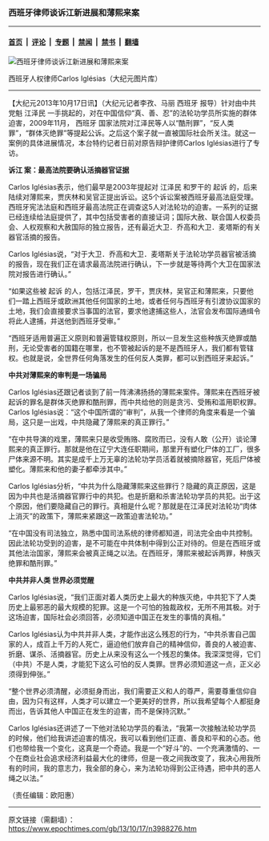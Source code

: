 ### 西班牙律师谈诉江新进展和薄熙来案

---

#### [首页](../../../..?n3988276) &nbsp;|&nbsp; [评论](../../../../../epoch-comment?n3988276) &nbsp;|&nbsp; [专题](../../../../../epoch-special?n3988276) &nbsp;|&nbsp; [禁闻](../../../../../epoch-news?n3988276) &nbsp;|&nbsp; [禁书](../../../../../books?n3988276) &nbsp;|&nbsp; [翻墙](https://github.com/gfw-breaker/nogfw/blob/master/README.md?n3988276)


<div><img alt="西班牙律师谈诉江新进展和薄熙来案" class="attachment-djy_600_400 size-djy_600_400 wp-post-image" src="https://i.epochtimes.com/assets/uploads/2013/10/1310161555442133-600x400.jpg"/>
<div class="caption">
 <p>
  西班牙人权律师Carlos Iglésias（大纪元图片库）
 </p>
</div></div><hr/><div class="post_content" id="artbody" itemprop="articleBody">
 <!-- article content begin -->
 <p>
  【大纪元2013年10月17日讯】（大纪元记者李孜、马丽
  <ok href="https://www.epochtimes.com/gb/tag/%E8%A5%BF%E7%8F%AD%E7%89%99.html">
   西班牙
  </ok>
  报导）针对由中共党魁
  <ok href="https://www.epochtimes.com/gb/tag/%E6%B1%9F%E6%B3%BD%E6%B0%91.html">
   江泽民
  </ok>
  一手挑起的，对在中国信仰“真、善、忍”的法轮功学员所实施的群体迫害，2009年11月，
  <ok href="https://www.epochtimes.com/gb/tag/%E8%A5%BF%E7%8F%AD%E7%89%99.html">
   西班牙
  </ok>
  国家法院对江泽民等人以“酷刑罪”，“反人类罪”，“群体灭绝罪”等提起公诉。之后这个案子就一直被国际社会所关注。就这一案例的具体进展情况，本台特约记者日前对原告辩护律师Carlos Iglésias进行了专访。
 </p>
 <p>
  <b>
   <ok href="https://www.epochtimes.com/gb/tag/%E8%AF%89%E6%B1%9F.html">
    诉江
   </ok>
   案：最高法院要确认活摘器官证据
  </b>
 </p>
 <p>
  Carlos Iglésias表示，他们最早是2003年提起对
  <ok href="https://www.epochtimes.com/gb/tag/%E6%B1%9F%E6%B3%BD%E6%B0%91.html">
   江泽民
  </ok>
  和罗干的
  <ok href="https://www.epochtimes.com/gb/tag/%E8%B5%B7%E8%AF%89.html">
   起诉
  </ok>
  的，后来陆续对薄熙来，贾庆林和吴官正提出诉讼。这5个诉讼案被西班牙最高法庭受理。西班牙宪法法庭和西班牙最高法院正在调查这5人对法轮功的迫害。一系列的证据已经连续给法庭提供了，其中包括受害者的直接证词；国际大赦、联合国人权委员会、人权观察和大赦国际的独立报告，还有最近大卫．乔高和大卫．麦塔斯的有关器官活摘的报告。
 </p>
 <p>
  Carlos Iglésias说，“对于大卫．乔高和大卫．麦塔斯关于法轮功学员器官被活摘的报告，现在我们正在请求最高法院进行确认，下一步就是等待两个大卫在国家法院对报告进行确认。”
 </p>
 <p>
  “如果这些被
  <ok href="https://www.epochtimes.com/gb/tag/%E8%B5%B7%E8%AF%89.html">
   起诉
  </ok>
  的人，包括江泽民，罗干，贾庆林，吴官正和薄熙来，只要他们一踏上西班牙或欧洲其他任何国家的土地，或者任何与西班牙有引渡协议国家的土地，我们会直接要求当事国的法官，要求他逮捕这些人，法官会发布国际通缉令将此人逮捕，并送他到西班牙受审。”
 </p>
 <p>
  “西班牙适用普遍正义原则和普遍管辖权原则，所以一旦发生这些种族灭绝罪或酷刑，无论受害者的国籍在哪里，也不管被起诉的是不是西班牙人，我们都有管辖权。也就是说，全世界任何角落发生的任何反人类罪，都可以到西班牙来起诉。”
 </p>
 <p>
  <b>
   中共对薄熙来的审判是一场骗局
  </b>
 </p>
 <p>
  Carlos Iglésias还跟记者谈到了前一阵沸沸扬扬的薄熙来案件。薄熙来在西班牙被起诉的罪名是群体灭绝罪和酷刑罪，而中共给他的则是贪污、受贿和滥用职权罪。Carlos Iglésias说：“这个中国所谓的“审判”，从我一个律师的角度来看是一个骗局，这只是一出戏，中共隐藏了薄熙来的真正罪行。”
 </p>
 <p>
  “在中共导演的戏里，薄熙来只是收受贿赂、腐败而已，没有人敢（公开）谈论薄熙来的真正罪行。那就是他在辽宁大连任职期间，那里开有塑化尸体的工厂，很多尸体来源不明。其实是成千上万无辜的法轮功学员活着就被摘除器官，死后尸体被塑化。薄熙来和他的妻子都牵涉其中。”
 </p>
 <p>
  Carlos Iglésias分析，“中共为什么隐藏薄熙来这些罪行？隐藏的真正原因，这是因为中共也是活摘器官罪行中的共犯。也是折磨和杀害法轮功学员的共犯。出于这个原因，他们要隐藏自己的罪行。真相是什么呢？那就是在江泽民对法轮功“肉体上消灭”的政策下，薄熙来紧跟这一政策迫害法轮功。”
 </p>
 <p>
  “在中国没有司法独立，熟悉中国司法系统的律师都知道，司法完全由中共控制。因此法轮功受到的迫害，是不可能在中共体制中得到公正对待的。但是在西班牙或其他法治国家，薄熙来会被真正绳之以法。在西班牙，薄熙来被起诉两罪，种族灭绝罪和酷刑罪。”
 </p>
 <p>
  <b>
   中共并非人类 世界必须觉醒
  </b>
 </p>
 <p>
  Carlos Iglésias说，“我们正面对着人类历史上最大的种族灭绝，中共犯下了人类历史上最邪恶的最大规模的犯罪。这是一个可怕的独裁政权，无所不用其极。对于这场迫害，国际社会必须回答，必须知道中国正在发生的事情的真相。”
 </p>
 <p>
  Carlos Iglésias认为中共并非人类，才能作出这么残忍的行为，“中共杀害自己国家的人，成百上千万的人死亡，逼迫他们放弃自己的精神信仰，善良的人被迫害、折磨、谋杀、活摘器官。历史上从来没有这么一个残忍的集体。我深深觉得，它们（中共）不是人类，才能犯下这么可怕的反人类罪。世界必须知道这一点，正义必须得到伸张。”
 </p>
 <p>
  “整个世界必须清醒，必须挺身而出，我们需要正义和人的尊严，需要尊重信仰自由，因为只有这样，人类才可以建立一个更美好的世界，所以我希望每个人都挺身而出，告诉其他人中国正在发生的迫害，而不是保持沉默。”
 </p>
 <p>
  Carlos Iglésias还讲述了一下他对法轮功学员的看法，“我第一次接触法轮功学员的时候，他们给我讲述迫害的情况，我可以看到他们正直、善良和平和的心态。他们也带给我一个变化，这真是一个奇迹。我是一个“好斗”的、一个充满激情的、一个在商业社会追求经济利益最大化的律师，但是一夜之间我改变了，我决心用我所有的时间，我的意志力，我全部的身心，来为法轮功得到公正待遇，把中共的恶人绳之以法。”
 </p>
 <p>
  （责任编辑：欧阳惠）
 </p>
 <!-- article content end -->
 <div id="below_article_ad">
 </div>
</div>


---

原文链接（需翻墙）：https://www.epochtimes.com/gb/13/10/17/n3988276.htm